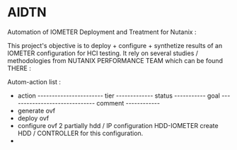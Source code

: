 # AIDTN
Automation of IOMETER Deployment and Treatment for Nutanix : 

This project's objective is to deploy + configure + synthetize results of an IOMETER configuration for HCI testing. It rely on several studies / methodologies from NUTANIX PERFORMANCE TEAM which can be found THERE :


Autom-action list :
- action ----------------------- tier ------------- status ----------- goal ------------------------------ comment ------------
- generate ovf
- deploy ovf
- configure ovf                  2                  partially          hdd / IP configuration              HDD-IOMETER create HDD / CONTROLLER for this configuration.   
- 
